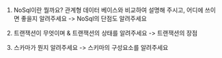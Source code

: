 1. NoSql이란 뭘까요? 관계형 데이터 베이스와 비교하여 설명해 주시고, 어디에 쓰이면 좋을지 알려주세요
-> NoSql의 단점도 알려주세요

2. 트랜잭션이 무엇이며 & 트랜잭션의 상태를 알려주세요
-> 트랜잭션의 장점

3. 스카마가 뭔지 알려주세요
-> 스키마의 구성요소를 알려주세요
